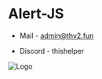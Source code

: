 # Alert-JS

- Mail - admin@thv2.fun

- Discord - thishelper

![Logo](http://nurkowydyziu.ct8.pl/alert-js.png)
